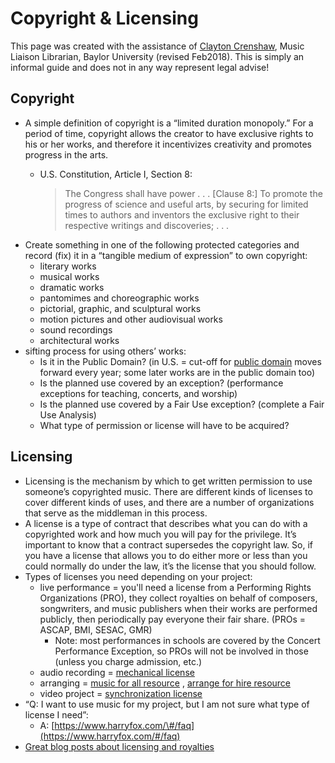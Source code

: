 # Copyright & Licensing

This page was created with the assistance of [Clayton Crenshaw](https://www.baylor.edu/music/index.php?id=952188), Music Liaison Librarian, Baylor University \(revised Feb2018\). This is simply an informal guide and does not in any way represent legal advise!

## **Copyright**

* A simple definition of copyright is a “limited duration monopoly.”  For a period of time, copyright allows the creator to have exclusive rights to his or her works, and therefore it incentivizes creativity and promotes progress in the arts. 
  * U.S. Constitution, Article I, Section 8:

    > The Congress shall have power . . . \[Clause 8:\] To promote the progress of science and useful arts, by securing for limited times to authors and inventors the exclusive right to their respective writings and discoveries; . . .
* Create something in one of the following protected categories and record \(fix\) it in a “tangible medium of expression” to own copyright:
  * literary works
  * musical works
  * dramatic works
  * pantomimes and choreographic works
  * pictorial, graphic, and sculptural works
  * motion pictures and other audiovisual works
  * sound recordings
  * architectural works
* sifting process for using others’ works:
  * Is it in the Public Domain? \(in U.S. = cut-off for [public domain](https://en.wikipedia.org/wiki/Public_domain_in_the_United_States) moves forward every year; some later works are in the public domain too\)
  * Is the planned use covered by an exception? \(performance exceptions for   teaching, concerts, and worship\)
  * Is the planned use covered by a Fair Use exception? \(complete a Fair Use Analysis\)
  * What type of permission or license will have to be acquired?

## **Licensing**

* Licensing is the mechanism by which to get written permission to use someone’s copyrighted music. There are different kinds of licenses to cover different kinds of uses, and there are a number of organizations that serve as the middleman in this process.
* A license is a type of contract that describes what you can do with a copyrighted work and how much you will pay for the privilege. It’s important to know that a contract supersedes the copyright law. So, if you have a license that allows you to do either more or less than you could normally do under the law, it’s the license that you should follow.
* Types of licenses you need depending on your project:
  * live performance = you'll need a license from a Performing Rights Organizations \(PRO\), they collect royalties on behalf of composers, songwriters, and music publishers when their works are performed publicly, then periodically pay everyone their fair share. \(PROs = ASCAP, BMI, SESAC, GMR\)
    * Note: most performances in schools are covered by the Concert Performance Exception, so PROs will not be involved in those \(unless you charge admission, etc.\)
  * audio recording = [mechanical license](https://www.easysonglicensing.com/pages/help/articles/music-licensing/what-is-a-mechanical-license.aspx)
  * arranging = [music for all resource](https://www.musicforall.org/resources/copyright/request-permission-to-arrange-/-adapt) , [arrange for hire resource](https://arrangerforhire.com/music-arranging-copyright-licensing/)
  * video project = [synchronization license](https://www.easysonglicensing.com/pages/help/articles/music-licensing/what-is-a-synchronization-license.aspx)
* “Q: I want to use music for my project, but I am not sure what type of license I need”:
  * A: [https://www.harryfox.com/\#/faq](https://www.harryfox.com/#/faq) 
* [Great blog posts about licensing and royalties](https://flypaper.soundfly.com/tag/royalties/)

